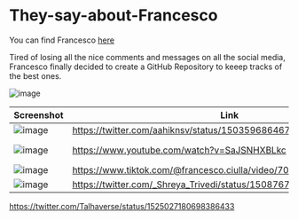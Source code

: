 # They-say-about-Francesco

You can find Francesco [here](http://francescociulla.com)

Tired of losing all the nice comments and messages on all the social media, Francesco finally decided to create a GitHub Repository to keeep tracks of the best ones.

![image](https://user-images.githubusercontent.com/18360871/158336904-7f796652-57d7-4686-9303-36071d7a1749.png)


| Screenshot           | Link | Who|
| ------------- | ------------- |------------- |
|![image](https://user-images.githubusercontent.com/18360871/158313241-248dc7df-d08f-4278-8500-3f9e9ad005c3.png)|https://twitter.com/aahiknsv/status/1503596864675139586|https://twitter.com/aahiknsv|
|![image](https://user-images.githubusercontent.com/18360871/158320814-f2839d2b-e914-43cc-9780-af7d76cf3a67.png)|https://www.youtube.com/watch?v=SaJSNHXBLkc|https://www.youtube.com/channel/UCSbqqj6MVH34W4-GNpnX_UA|
|![image](https://user-images.githubusercontent.com/18360871/158321170-691398a6-63bc-472b-abd2-fec1c4c44147.png)|https://www.tiktok.com/@francesco.ciulla/video/7071941881046863109|https://www.tiktok.com/@dilmerval|
|![image](https://user-images.githubusercontent.com/18360871/160601852-2d7b6092-11e9-4a33-8aa6-7cbf9e35e2f1.png)|https://twitter.com/_Shreya_Trivedi/status/1508767532387569668|https://twitter.com/_Shreya_Trivedi|


https://twitter.com/Talhaverse/status/1525027180698386433
